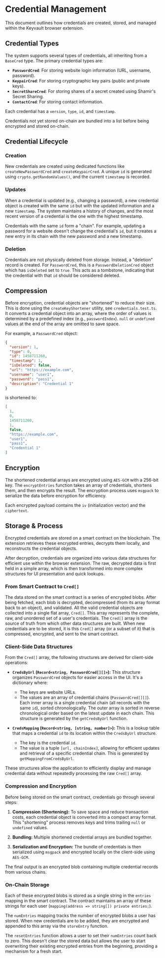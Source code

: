 # Credential Management

This document outlines how credentials are created, stored, and managed within the Keyvault browser extension.

## Credential Types

The system supports several types of credentials, all inheriting from a `BaseCred` type. The primary credential types are:

- **`PasswordCred`**: For storing website login information (URL, username, password).
- **`KeypairCred`**: For storing cryptographic key pairs (public and private keys).
- **`SecretShareCred`**: For storing shares of a secret created using Shamir's Secret Sharing.
- **`ContactCred`**: For storing contact information.

Each credential has a `version`, `type`, `id`, and `timestamp`.

Credentials not yet stored on-chain are bundled into a list before being encrypted and stored on-chain.

## Credential Lifecycle

### Creation

New credentials are created using dedicated functions like `createNewPasswordCred` and `createKeypairCred`. A unique `id` is generated using `crypto.getRandomValues()`, and the current `timestamp` is recorded.

### Updates

When a credential is updated (e.g., changing a password), a new credential object is created with the same `id` but with the updated information and a new `timestamp`. The system maintains a history of changes, and the most recent version of a credential is the one with the highest timestamp.

Credentials with the same `id` form a "chain". For example, updating a password for a website doesn't change the credential's `id`, but it creates a new entry in its chain with the new password and a new timestamp.

### Deletion

Credentials are not physically deleted from storage. Instead, a "deletion" record is created. For `PasswordCred`, this is a `PasswordDeletionCred` object which has `isDeleted` set to `true`. This acts as a tombstone, indicating that the credential with that `id` should be considered deleted.

## Compression

Before encryption, credential objects are "shortened" to reduce their size. This is done using the `createKeyShortener` utility, see `credentials.test.ts`. It converts a credential object into an array, where the order of values is determined by a predefined index (e.g., `passwordIndex`). `null` or `undefined` values at the end of the array are omitted to save space.

For example, a `PasswordCred` object:

```json
{
  "version": 1,
  "type": 0,
  "id": 1458711260,
  "timestamp": 1,
  "isDeleted": false,
  "url": "https://example.com",
  "username": "user1",
  "password": "pass1",
  "description": "Credential 1"
}
```

is shortened to:

```json
[
  1,
  0,
  1458711260,
  1,
  false,
  "https://example.com",
  "user1",
  "pass1",
  "Credential 1"
]
```

## Encryption

The shortened credential arrays are encrypted using `AES-GCM` with a 256-bit key. The `encryptEntries` function takes an array of credentials, shortens them, and then encrypts the result. The encryption process uses `msgpack` to serialize the data before encryption for efficiency.

Each encrypted payload contains the `iv` (initialization vector) and the `ciphertext`.

## Storage & Process

Encrypted credentials are stored on a smart contract on the blockchain. The extension retrieves these encrypted entries, decrypts them locally, and reconstructs the credential objects.

After decryption, credentials are organized into various data structures for efficient use within the browser extension. The raw, decrypted data is first held in a simple array, which is then transformed into more complex structures for UI presentation and quick lookups.

### From Smart Contract to `Cred[]`

The data stored on the smart contract is a series of encrypted blobs. After being fetched, each blob is decrypted, decompressed (from its array format back to an object), and validated. All the valid credential objects are collected into a single flat array, `Cred[]`. This array represents the complete, raw, and unordered set of a user's credentials. The `Cred[]` array is the source of truth from which other data structures are built. When new credentials are to be stored, it is this `Cred[]` array (or a subset of it) that is compressed, encrypted, and sent to the smart contract.

### Client-Side Data Structures

From the `Cred[]` array, the following structures are derived for client-side operations:

- **`CredsByUrl` (`Record<string, PasswordCred[][]>`):** This structure organizes `PasswordCred` objects for easier access in the UI. It's a dictionary where:

  - The keys are website URLs.
  - The values are an array of credential chains (`PasswordCred[][]`). Each inner array is a single credential chain (all records with the same `id`), sorted chronologically. The outer array is sorted in reverse chronological order based on the latest update in each chain. This structure is generated by the `getCredsByUrl` function.

- **`CredsMapping` (`Record<string, [string, number]>`):** This is a lookup table that maps a credential `id` to its location within the `CredsByUrl` structure.
  - The key is the credential `id`.
  - The value is a tuple `[url, chainIndex]`, allowing for efficient updates and retrieval of a specific credential chain. This is generated by `getMappingFromCredsByUrl`.

These structures allow the application to efficiently display and manage credential data without repeatedly processing the raw `Cred[]` array.

### Compression and Encryption

Before being stored on the smart contract, credentials go through several steps:

1.  **Compression (Shortening):** To save space and reduce transaction costs, each credential object is converted into a compact array format. This "shortening" process removes keys and trims trailing `null` or `undefined` values.

2.  **Bundling:** Multiple shortened credential arrays are bundled together.

3.  **Serialization and Encryption:** The bundle of credentials is then serialized using `msgpack` and encrypted locally on the client-side using `AES-GCM`.

The final output is an encrypted blob containing multiple credential records from various chains.

### On-Chain Storage

Each of these encrypted blobs is stored as a single string in the `entries` mapping in the smart contract. The contract maintains an array of these strings for each user (`mapping(address => string[]) private entries;`).

The `numEntries` mapping tracks the number of encrypted blobs a user has stored. When new credentials are to be added, they are encrypted and appended to this array via the `storeEntry` function.

The `resetEntries` function allows a user to set their `numEntries` count back to zero. This doesn't clear the stored data but allows the user to start overwriting their existing encrypted entries from the beginning, providing a mechanism for a fresh start.
